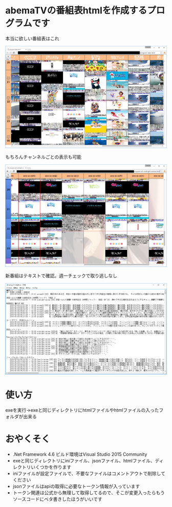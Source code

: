 # abemaTVの番組表htmlを作成するプログラムです

本当に欲しい番組表はこれ

![](https://raw.githubusercontent.com/fushihara/abema-tvguide/image/imgTemp-2016-04-28-22-35-52.png)

もちろんチャンネルごとの表示も可能

![](https://raw.githubusercontent.com/fushihara/abema-tvguide/image/imgTemp-2016-04-28-22-37-22.png)

新番組はテキストで確認。週一チェックで取り逃しなし

![](https://raw.githubusercontent.com/fushihara/abema-tvguide/image/imgTemp-2016-04-28-22-38-00.png)

# 使い方

  exeを実行→exeと同じディレクトリにhtmlファイルやhtmlファイルの入ったフォルダが出来る

# おやくそく
 
 * .Net Framework 4.6 ビルド環境はVisual Studio 2015 Community
 * exeと同じディレクトリにiniファイル、jsonファイル、htmlファイル、ディレクトリいくつかを作ります
 * iniファイルが設定ファイルで、不要なファイルはコメントアウトで削除してください
 * jsonファイルはapiの取得に必要なトークン情報が入っています
 * トークン関連は公式から無理して取得してるので、そこが変更入ったらもうソースコードにベタ書きしたほうがいいです
 
